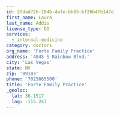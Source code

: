 ```yaml
---
id: 2fdad726-104b-4afe-bb65-bf26b4fb147d
first_name: Laura
last_name: Addis
license_type: DO
services:
  - internal-medicine
category: doctors
org_name: 'Forte Family Practice'
address: '4845 S Rainbow Blvd.'
city: 'Las Vegas'
state: NV
zip: '89103'
phone: '7025665500'
title: 'Forte Family Practice'
_geoloc:
  lat: 36.1517
  lng: -115.243
---
```

